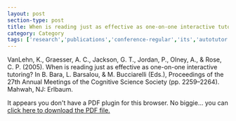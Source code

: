 ```yaml
---
layout: post
section-type: post
title: When is reading just as effective as one-on-one interactive tutoring?
category: Category
tags: ['research','publications','conference-regular','its','autotutor','reading','discourse','education-research']
---
```

VanLehn, K., Graesser, A. C., Jackson, G. T., Jordan, P., Olney, A., & Rose, C. P. (2005). When is reading just as effective as one-on-one interactive tutoring? In B. Bara, L. Barsalou, & M. Bucciarelli (Eds.), Proceedings of the 27th Annual Meetings of the Cognitive Science Society (pp. 2259–2264). Mahwah, NJ: Erlbaum. 

<object data="https://blogs.memphis.edu/aolney/files/2019/10/When-is-reading-just-as-effective-as-one-on-one-interactive-tutoring-olney_publications.pdf" type="application/pdf" width="100%" height="600px">
 
  <p>It appears you don't have a PDF plugin for this browser.
  No biggie... you can <a href="https://blogs.memphis.edu/aolney/files/2019/10/When-is-reading-just-as-effective-as-one-on-one-interactive-tutoring-olney_publications.pdf">click here to
  download the PDF file.</a></p>
  
</object>
